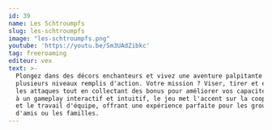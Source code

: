 ```yaml
---
id: 39
name: Les Schtroumpfs
slug: les-schtroumpfs
image: "les-schtroumpfs.png"
youtube: 'https://youtu.be/Sm3UAdZibkc'
tag: freeroaming
editeur: vex
text: >-
  Plongez dans des décors enchanteurs et vivez une aventure palpitante à travers
  plusieurs niveaux remplis d'action. Votre mission ? Viser, tirer et esquiver
  les attaques tout en collectant des bonus pour améliorer vos capacités. Grâce
  à un gameplay interactif et intuitif, le jeu met l'accent sur la coopération
  et le travail d'équipe, offrant une expérience parfaite pour les groupes
  d'amis ou les familles.
---
```


